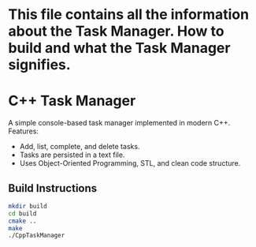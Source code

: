 # This file contains all the information about the Task Manager. How to build and what the Task Manager signifies. 
# C++ Task Manager

A simple console-based task manager implemented in modern C++.  
Features:
- Add, list, complete, and delete tasks.
- Tasks are persisted in a text file.
- Uses Object-Oriented Programming, STL, and clean code structure.

## Build Instructions

```bash
mkdir build
cd build
cmake ..
make
./CppTaskManager